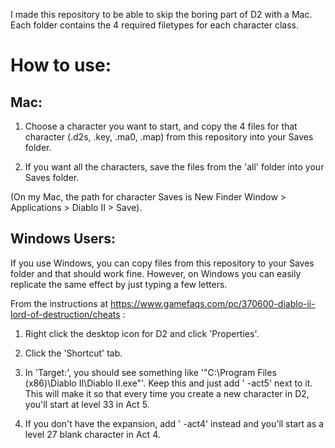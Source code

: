 I made this repository to be able to skip the boring part of D2 with a Mac. Each folder contains the 4 required filetypes for each character class.

How to use:
=============



Mac:
---------------

1. Choose a character you want to start, and copy the 4 files for that character (.d2s, .key, .ma0, .map) from this repository into your Saves folder.

2. If you want all the characters, save the files from the 'all' folder into your Saves folder.

(On my Mac, the path for character Saves is New Finder Window > Applications > Diablo II > Save).


Windows Users:
---------------

If you use Windows, you can copy files from this repository to your Saves folder and that should work fine. However, on Windows you can easily replicate the same effect by just typing a few letters.

From the instructions at https://www.gamefaqs.com/pc/370600-diablo-ii-lord-of-destruction/cheats :
1. Right click the desktop icon for D2 and click 'Properties'.

2. Click the 'Shortcut' tab.

3. In 'Target:', you should see something like '"C:\Program Files (x86)\Diablo II\Diablo II.exe"'. Keep this and just add ' -act5' next to it. This will make it so that every time you create a new character in D2, you'll start at level 33 in Act 5.

4. If you don't have the expansion, add ' -act4' instead and you'll start as a level 27 blank character in Act 4.
